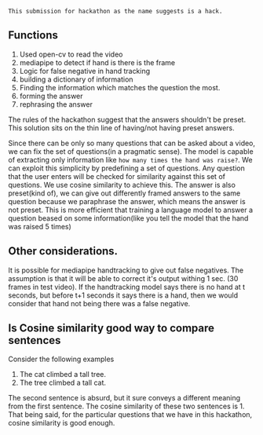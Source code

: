 `This submission for hackathon as the name suggests is a hack.`

## Functions
1. Used open-cv to read the video
2. mediapipe to detect if hand is there is the frame
3. Logic for false negative in hand tracking
4. building a dictionary of information
5. Finding the information which matches the question the most.
6. forming the answer
7. rephrasing the answer

The rules of the hackathon suggest that the answers shouldn't be preset. This solution sits on the thin line of having/not having preset answers.

Since there can be only so many questions that can be asked about a video, we can fix the set of questions(in a pragmatic sense). The model is capable of extracting only information like `how many times the hand was raise?`. We can exploit this simplicity by predefining a set of questions. Any question that the user enters will be checked for similarity against this set of questions. We use cosine similarity to achieve this. The answer is also preset(kind of), we can give out differently framed answers to the same question because we paraphrase the answer, which means the answer is not preset. This is more efficient that training a language model to answer a question beased on some information(like you tell the model that the hand was raised 5 times)

## Other considerations.
It is possible for mediapipe handtracking to give out false negatives. The assumption is that it will be able to correct it's output withing 1 sec. (30 frames in test video). If the handtracking model says there is no hand at t seconds, but before t+1 seconds it says there is a hand, then we would consider that hand not being there was a false negative.

## Is Cosine similarity good way to compare sentences
Consider the following examples
1. The cat climbed a tall tree.
2. The tree climbed a tall cat.

The second sentence is absurd, but it sure conveys a different meaning from the first sentence. The cosine similarity of these two sentences is 1.
That being said, for the particular questions that we have in this hackathon, cosine similarity is good enough.
